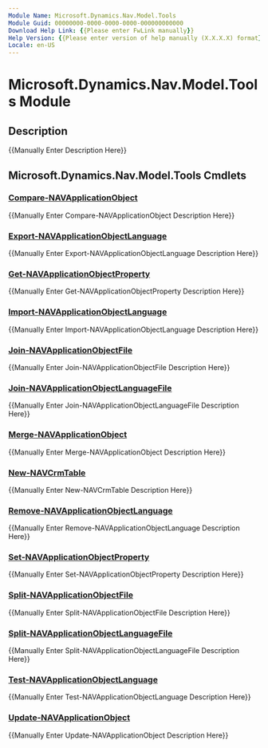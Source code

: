 ```yaml
---
Module Name: Microsoft.Dynamics.Nav.Model.Tools
Module Guid: 00000000-0000-0000-0000-000000000000
Download Help Link: {{Please enter FwLink manually}}
Help Version: {{Please enter version of help manually (X.X.X.X) format}}
Locale: en-US
---
```


# Microsoft.Dynamics.Nav.Model.Tools Module
## Description
{{Manually Enter Description Here}}

## Microsoft.Dynamics.Nav.Model.Tools Cmdlets
### [Compare-NAVApplicationObject](Compare-NAVApplicationObject.md)
{{Manually Enter Compare-NAVApplicationObject Description Here}}

### [Export-NAVApplicationObjectLanguage](Export-NAVApplicationObjectLanguage.md)
{{Manually Enter Export-NAVApplicationObjectLanguage Description Here}}

### [Get-NAVApplicationObjectProperty](Get-NAVApplicationObjectProperty.md)
{{Manually Enter Get-NAVApplicationObjectProperty Description Here}}

### [Import-NAVApplicationObjectLanguage](Import-NAVApplicationObjectLanguage.md)
{{Manually Enter Import-NAVApplicationObjectLanguage Description Here}}

### [Join-NAVApplicationObjectFile](Join-NAVApplicationObjectFile.md)
{{Manually Enter Join-NAVApplicationObjectFile Description Here}}

### [Join-NAVApplicationObjectLanguageFile](Join-NAVApplicationObjectLanguageFile.md)
{{Manually Enter Join-NAVApplicationObjectLanguageFile Description Here}}

### [Merge-NAVApplicationObject](Merge-NAVApplicationObject.md)
{{Manually Enter Merge-NAVApplicationObject Description Here}}

### [New-NAVCrmTable](New-NAVCrmTable.md)
{{Manually Enter New-NAVCrmTable Description Here}}

### [Remove-NAVApplicationObjectLanguage](Remove-NAVApplicationObjectLanguage.md)
{{Manually Enter Remove-NAVApplicationObjectLanguage Description Here}}

### [Set-NAVApplicationObjectProperty](Set-NAVApplicationObjectProperty.md)
{{Manually Enter Set-NAVApplicationObjectProperty Description Here}}

### [Split-NAVApplicationObjectFile](Split-NAVApplicationObjectFile.md)
{{Manually Enter Split-NAVApplicationObjectFile Description Here}}

### [Split-NAVApplicationObjectLanguageFile](Split-NAVApplicationObjectLanguageFile.md)
{{Manually Enter Split-NAVApplicationObjectLanguageFile Description Here}}

### [Test-NAVApplicationObjectLanguage](Test-NAVApplicationObjectLanguage.md)
{{Manually Enter Test-NAVApplicationObjectLanguage Description Here}}

### [Update-NAVApplicationObject](Update-NAVApplicationObject.md)
{{Manually Enter Update-NAVApplicationObject Description Here}}

